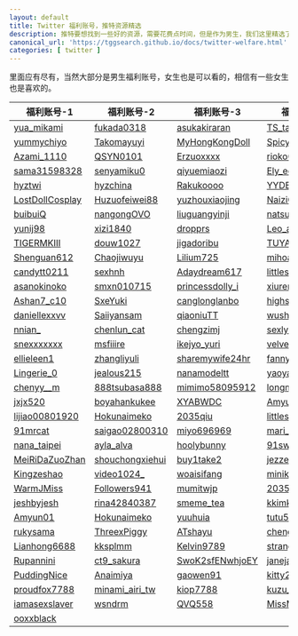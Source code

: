 ```yaml
---
layout: default
title: Twitter 福利账号，推特资源精选
description: 推特要想找到一些好的资源，需要花费点时间，但是作为男生，我们这里精选了一批男生福利账号，当然不仅仅是黄推账号了，我们还有各种其他的福利账号。
canonical_url: 'https://tggsearch.github.io/docs/twitter-welfare.html'
categories: [ twitter ]
---
```

里面应有尽有，当然大部分是男生福利账号，女生也是可以看的，相信有一些女生也是喜欢的。

| 福利账号-1     | 福利账号-2 | 福利账号-3    | 福利账号-4    |
|-------|-------|-------|-------|
| [yua_mikami](./302.html?target=https://twitter.com/yua_mikami) | [fukada0318](./302.html?target=https://twitter.com/fukada0318) | [asukakiraran](./302.html?target=https://twitter.com/asukakiraran) | [TS_takasho](./302.html?target=https://twitter.com/TS_takasho) | 
| [yummychiyo](./302.html?target=https://twitter.com/yummychiyo) | [Takomayuyi](./302.html?target=https://twitter.com/Takomayuyi) | [MyHongKongDoll](./302.html?target=https://twitter.com/MyHongKongDoll) | [SpicygumL](./302.html?target=https://twitter.com/SpicygumL) | 
| [Azami_1110](./302.html?target=https://twitter.com/Azami_1110) | [QSYN0101](./302.html?target=https://twitter.com/QSYN0101) | [Erzuoxxxx](./302.html?target=https://twitter.com/Erzuoxxxx) | [rioko041120](./302.html?target=https://twitter.com/rioko041120) | 
| [sama31598328](./302.html?target=https://twitter.com/sama31598328) | [senyamiku0](./302.html?target=https://twitter.com/senyamiku0) | [qiyuemiaozi](./302.html?target=https://twitter.com/qiyuemiaozi) | [Ely_eee](./302.html?target=https://twitter.com/Ely_eee) | 
| [hyztwi](./302.html?target=https://twitter.com/hyztwi) | [hyzchina](./302.html?target=https://twitter.com/hyzchina) | [Rakukoooo](./302.html?target=https://twitter.com/Rakukoooo) | [YYDBB520](./302.html?target=https://twitter.com/YYDBB520) | 
| [LostDollCosplay](./302.html?target=https://twitter.com/LostDollCosplay) | [Huzuofeiwei88](./302.html?target=https://twitter.com/Huzuofeiwei88) | [yuzhouxiaojing](./302.html?target=https://twitter.com/yuzhouxiaojing) | [NaiziQv](./302.html?target=https://twitter.com/NaiziQv) | 
| [buibuiQ](./302.html?target=https://twitter.com/buibuiQ) | [nangongOVO](./302.html?target=https://twitter.com/nangongOVO) | [liuguangyinji](./302.html?target=https://twitter.com/liuguangyinji) | [natsume0v0](./302.html?target=https://twitter.com/natsume0v0) | 
| [yunij98](./302.html?target=https://twitter.com/yunij98) | [xizi1840](./302.html?target=https://twitter.com/xizi1840) | [dropprs](./302.html?target=https://twitter.com/dropprs) | [Leo_aoi](./302.html?target=https://twitter.com/Leo_aoi) | 
| [TIGERMKIII](./302.html?target=https://twitter.com/TIGERMKIII) | [douw1027](./302.html?target=https://twitter.com/douw1027) | [jigadoribu](./302.html?target=https://twitter.com/jigadoribu) | [TUYACHUNCHUN](./302.html?target=https://twitter.com/TUYACHUNCHUN) | 
| [Shenguan612](./302.html?target=https://twitter.com/Shenguan612) | [Chaojiwuyu](./302.html?target=https://twitter.com/Chaojiwuyu) | [Lilium725](./302.html?target=https://twitter.com/Lilium725) | [mihoadult](./302.html?target=https://twitter.com/mihoadult) | 
| [candytt0211](./302.html?target=https://twitter.com/candytt0211) | [sexhnh](./302.html?target=https://twitter.com/sexhnh) | [Adaydream617](./302.html?target=https://twitter.com/Adaydream617) | [littlesulaa](./302.html?target=https://twitter.com/littlesulaa) | 
| [asanokinoko](./302.html?target=https://twitter.com/asanokinoko) | [smxn010715](./302.html?target=https://twitter.com/smxn010715) | [princessdolly_i](./302.html?target=https://twitter.com/princessdolly_i) | [xiuren_official](./302.html?target=https://twitter.com/xiuren_official) | 
| [Ashan7_c10](./302.html?target=https://twitter.com/Ashan7_c10) | [SxeYuki](./302.html?target=https://twitter.com/SxeYuki) | [canglonglanbo](./302.html?target=https://twitter.com/canglonglanbo) | [highsos123](./302.html?target=https://twitter.com/highsos123) | 
| [daniellexxvv](./302.html?target=https://twitter.com/daniellexxvv) | [Saiiyansam](./302.html?target=https://twitter.com/Saiiyansam) | [qiaoniuTT](./302.html?target=https://twitter.com/qiaoniuTT) | [wushengsk](./302.html?target=https://twitter.com/wushengsk) | 
| [nnian_](./302.html?target=https://twitter.com/nnian_) | [chenlun_cat](./302.html?target=https://twitter.com/chenlun_cat) | [chengzimj](./302.html?target=https://twitter.com/chengzimj) | [sexlyle](./302.html?target=https://twitter.com/sexlyle) | 
| [snexxxxxxx](./302.html?target=https://twitter.com/snexxxxxxx) | [msfiiire](./302.html?target=https://twitter.com/msfiiire) | [ikejyo_yuri](./302.html?target=https://twitter.com/ikejyo_yuri) | [velvet16133188](./302.html?target=https://twitter.com/velvet16133188) | 
| [ellieleen1](./302.html?target=https://twitter.com/ellieleen1) | [zhangliyuli](./302.html?target=https://twitter.com/zhangliyuli) | [sharemywife24hr](./302.html?target=https://twitter.com/sharemywife24hr) | [fannybabyx](./302.html?target=https://twitter.com/fannybabyx) | 
| [Lingerie_0](./302.html?target=https://twitter.com/Lingerie_0) | [jealous215](./302.html?target=https://twitter.com/jealous215) | [nanamodeltt](./302.html?target=https://twitter.com/nanamodeltt) | [yaoyao1900168](./302.html?target=https://twitter.com/yaoyao1900168) | 
| [chenyy__m](./302.html?target=https://twitter.com/chenyy__m) | [888tsubasa888](./302.html?target=https://twitter.com/888tsubasa888) | [mimimo58095912](./302.html?target=https://twitter.com/mimimo58095912) | [longmaocouple](./302.html?target=https://twitter.com/longmaocouple) | 
| [jxjx520](./302.html?target=https://twitter.com/jxjx520) | [boyahankukee](./302.html?target=https://twitter.com/boyahankukee) | [XYABWDC](./302.html?target=https://twitter.com/XYABWDC) | [Amyun01](./302.html?target=https://twitter.com/Amyun01) | 
| [lijiao00801920](./302.html?target=https://twitter.com/lijiao00801920) | [Hokunaimeko](./302.html?target=https://twitter.com/Hokunaimeko) | [2035qiu](./302.html?target=https://twitter.com/2035qiu) | [littlesulaa_b](./302.html?target=https://twitter.com/littlesulaa_b) | 
| [91mrcat](./302.html?target=https://twitter.com/91mrcat) | [saigao02800310](./302.html?target=https://twitter.com/saigao02800310) | [miyo696969](./302.html?target=https://twitter.com/miyo696969) | [mari_wam_](./302.html?target=https://twitter.com/mari_wam_) | 
| [nana_taipei](./302.html?target=https://twitter.com/nana_taipei) | [ayla_alva](./302.html?target=https://twitter.com/ayla_alva) | [hoolybunny](./302.html?target=https://twitter.com/hoolybunny) | [91sweattt](./302.html?target=https://twitter.com/91sweattt) | 
| [MeiRiDaZuoZhan](./302.html?target=https://twitter.com/MeiRiDaZuoZhan) | [shouchongxiehui](./302.html?target=https://twitter.com/shouchongxiehui) | [buy1take2](./302.html?target=https://twitter.com/buy1take2) | [jezzee23](./302.html?target=https://twitter.com/jezzee23) | 
| [Kingzeshao](./302.html?target=https://twitter.com/Kingzeshao) | [video1024\_](./302.html?target=https://twitter.com/video1024_) | [woaisifang](./302.html?target=https://twitter.com/woaisifang) | [miniko818](./302.html?target=https://twitter.com/miniko818) | 
| [WarmJMiss](./302.html?target=https://twitter.com/WarmJMiss) | [Followers941](./302.html?target=https://twitter.com/Followers941) | [mumitwjp](./302.html?target=https://twitter.com/mumitwjp) | [2035QIU](./302.html?target=https://twitter.com/2035QIU) | 
| [jeshbyjesh](./302.html?target=https://twitter.com/jeshbyjesh) | [rina42840387](./302.html?target=https://twitter.com/rina42840387) | [smeme_tea](./302.html?target=https://twitter.com/smeme_tea) | [kkimkkimmy](./302.html?target=https://twitter.com/kkimkkimmy) | 
| [Amyun01](./302.html?target=https://twitter.com/Amyun01) | [Hokunaimeko](./302.html?target=https://twitter.com/Hokunaimeko) | [yuuhuia](./302.html?target=https://twitter.com/yuuhuia) | [tutu521125](./302.html?target=https://twitter.com/tutu521125) | 
| [rukysama](./302.html?target=https://twitter.com/rukysama) | [ThreexPiggy](./302.html?target=https://twitter.com/ThreexPiggy) | [ATshayu](./302.html?target=https://twitter.com/ATshayu) | [chengzimiaoj](./302.html?target=https://twitter.com/chengzimiaoj) | 
| [Lianhong6688](./302.html?target=https://twitter.com/Lianhong6688) | [kksplmm](./302.html?target=https://twitter.com/kksplmm) | [Kelvin9789](./302.html?target=https://twitter.com/Kelvin9789) | [strangewomandcl](./302.html?target=https://twitter.com/strangewomandcl) | 
| [Rupannini](./302.html?target=https://twitter.com/Rupannini) | [ct9_sakura](./302.html?target=https://twitter.com/ct9_sakura) | [SwoK2sfENwhjoEY](./302.html?target=https://twitter.com/SwoK2sfENwhjoEY) | [janejajane81](./302.html?target=https://twitter.com/janejajane81) | 
| [PuddingNice](./302.html?target=https://twitter.com/PuddingNice) | [Anaimiya](./302.html?target=https://twitter.com/Anaimiya) | [gaowen91](./302.html?target=https://twitter.com/gaowen91) | [kitty2002102](./302.html?target=https://twitter.com/kitty2002102) | 
| [proudfox7788](./302.html?target=https://twitter.com/proudfox7788) | [minami_airi_tw](./302.html?target=https://twitter.com/minami_airi_tw) | [kiop7788](./302.html?target=https://twitter.com/kiop7788) | [kuzu_v0](./302.html?target=https://twitter.com/kuzu_v0) | 
| [iamasexslaver](./302.html?target=https://twitter.com/iamasexslaver) | [wsndrm](./302.html?target=https://twitter.com/wsndrm) | [QVQ558](./302.html?target=https://twitter.com/QVQ558) | [MissMafiana](./302.html?target=https://twitter.com/MissMafiana) | 
| [ooxxblack](./302.html?target=https://twitter.com/ooxxblack) | 